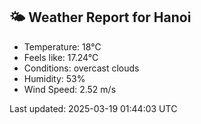 <!-- WEATHER-START -->
## 🌤 Weather Report for Hanoi

- Temperature: 18°C
- Feels like: 17.24°C
- Conditions: overcast clouds
- Humidity: 53%
- Wind Speed: 2.52 m/s

Last updated: 2025-03-19 01:44:03 UTC
<!-- WEATHER-END -->

